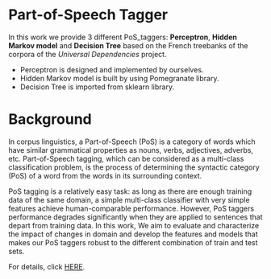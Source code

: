 # Part-of-Speech Tagger

In this work we provide 3 different PoS_taggers: **Perceptron**, **Hidden Markov model** and **Decision Tree** based on the French treebanks of the corpora of the *Universal Dependencies* project.

- Perceptron is designed and implemented by ourselves.
- Hidden Markov model is built by using Pomegranate library.
- Decision Tree is imported from sklearn library.

# Background

In corpus linguistics, a Part-of-Speech (PoS) is a category of words which have similar grammatical properties as nouns, verbs, adjectives, adverbs, etc. Part-of-Speech tagging, which can be considered as a multi-class classification problem, is the process of determining the syntactic category (PoS) of a word from the words in its surrounding context.

PoS tagging is a relatively easy task: as long as there are enough training data of the same domain, a simple multi-class classifier with very simple features achieve human-comparable performance. However, PoS taggers performance degrades significantly when they are applied to sentences that depart from training data. In this work, We aim to evaluate and characterize the impact of changes in domain and develop the features and models that makes our PoS taggers robust to the different combination of train and test sets.

For details, click [HERE](https://github.com/JiangnanH/PoS_Classifier/blob/master/Rapport_de_Projet_final_de_Machine_Learning.pdf).
